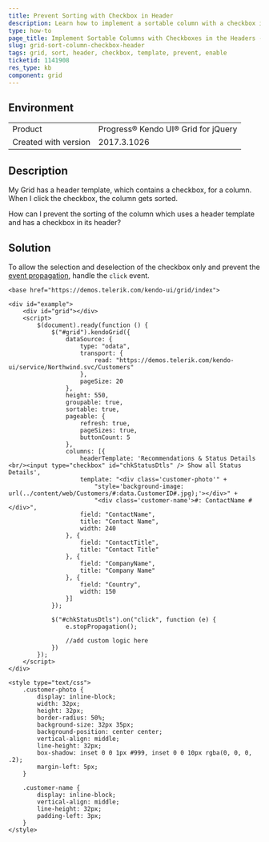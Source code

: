 ```yaml
---
title: Prevent Sorting with Checkbox in Header
description: Learn how to implement a sortable column with a checkbox in the Kendo UI Grid header.
type: how-to
page_title: Implement Sortable Columns with Checkboxes in the Headers - Kendo UI Grid for jQuery
slug: grid-sort-column-checkbox-header
tags: grid, sort, header, checkbox, template, prevent, enable
ticketid: 1141908
res_type: kb
component: grid
---
```


## Environment

<table>
 <tr>
  <td>Product</td>
  <td>Progress® Kendo UI® Grid for jQuery</td> 
 </tr>
 <tr>
  <td>Created with version</td>
  <td>2017.3.1026</td>
 </tr>
</table>


## Description

My Grid has a header template, which contains a checkbox, for a column. When I click the checkbox, the column gets sorted.

How can I prevent the sorting of the column which uses a header template and has a checkbox in its header?

## Solution

To allow the selection and deselection of the checkbox only and prevent the [event propagation](https://developer.mozilla.org/en-US/docs/Web/API/Event/stopPropagation), handle the `click` event.

```dojo
<base href="https://demos.telerik.com/kendo-ui/grid/index">

<div id="example">
    <div id="grid"></div>
    <script>
        $(document).ready(function () {
            $("#grid").kendoGrid({
                dataSource: {
                    type: "odata",
                    transport: {
                        read: "https://demos.telerik.com/kendo-ui/service/Northwind.svc/Customers"
                    },
                    pageSize: 20
                },
                height: 550,
                groupable: true,
                sortable: true,
                pageable: {
                    refresh: true,
                    pageSizes: true,
                    buttonCount: 5
                },
                columns: [{
                    headerTemplate: 'Recommendations & Status Details <br/><input type="checkbox" id="chkStatusDtls" /> Show all Status Details',
                    template: "<div class='customer-photo'" +
                        "style='background-image: url(../content/web/Customers/#:data.CustomerID#.jpg);'></div>" +
                        "<div class='customer-name'>#: ContactName #</div>",
                    field: "ContactName",
                    title: "Contact Name",
                    width: 240
                }, {
                    field: "ContactTitle",
                    title: "Contact Title"
                }, {
                    field: "CompanyName",
                    title: "Company Name"
                }, {
                    field: "Country",
                    width: 150
                }]
            });

            $("#chkStatusDtls").on("click", function (e) {
                e.stopPropagation();

                //add custom logic here
            })
        });
    </script>
</div>

<style type="text/css">
    .customer-photo {
        display: inline-block;
        width: 32px;
        height: 32px;
        border-radius: 50%;
        background-size: 32px 35px;
        background-position: center center;
        vertical-align: middle;
        line-height: 32px;
        box-shadow: inset 0 0 1px #999, inset 0 0 10px rgba(0, 0, 0, .2);
        margin-left: 5px;
    }

    .customer-name {
        display: inline-block;
        vertical-align: middle;
        line-height: 32px;
        padding-left: 3px;
    }
</style>
```
